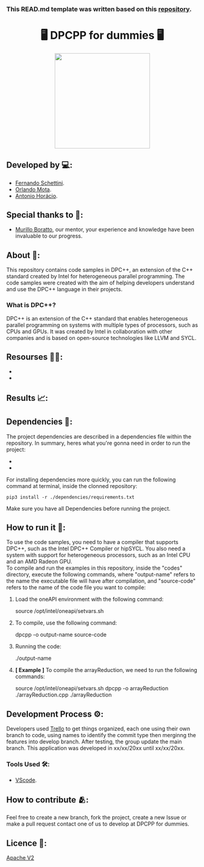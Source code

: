 ### This READ.md template was written based on this [repository](https://github.com/FernandoSchett/github_readme_template).

<h1 align="center">🖥️ DPCPP for dummies 🖥️</h1>

<div align="center">
	<a href="link_for_webite">
	<img height = "250em" src = "" />
    </a>
</div>

## Developed by 💻:

- [Fernando Schettini](https://github.com/FernandoSchett).
- [Orlando Mota](https://github.com/orlandomotapires).
- [Antonio Horácio](https://github.com/AntonioHoracio77).

## Special thanks to 🥰:

- [Murillo Boratto](https://github.com/muriloboratto), our mentor, your experience and knowledge have been invaluable to our progress.

## About 🤔:

This repository contains code samples in DPC++, an extension of the C++ standard created by Intel for heterogeneous parallel programming. The code samples were created with the aim of helping developers understand and use the DPC++ language in their projects.

### What is DPC++?
DPC++ is an extension of the C++ standard that enables heterogeneous parallel programming on systems with multiple types of processors, such as CPUs and GPUs. It was created by Intel in collaboration with other companies and is based on open-source technologies like LLVM and SYCL.

## Resourses 🧑‍🔬:

- 
- 


## Results 📈:

## Dependencies 🚚:

The project dependencies are described in a dependencies file within the repository. In summary, heres what you're gonna need in order to run the project:

- 
- 

For installing dependencies more quickly, you can run the following command at terminal, inside the clonned repository:

    pip3 install -r ./dependencies/requirements.txt

Make sure you have all Dependencies before running the project.

## How to run it 🏃:

To use the code samples, you need to have a compiler that supports DPC++, such as the Intel DPC++ Compiler or hipSYCL. You also need a system with support for heterogeneous processors, such as an Intel CPU and an AMD Radeon GPU.</br>
To compile and run the examples in this repository, inside the "codes" directory, execute the following commands, where "output-name" refers to the name the executable file will have after compilation, and "source-code" refers to the name of the code file you want to compile:

1. Load the oneAPI environment with the following command:

	source /opt/intel/oneapi/setvars.sh

2. To compile, use the following command:
	
	dpcpp -o output-name source-code

3. Running the code:
	
	./output-name

4. **[ Example ]** To compile the arrayReduction, we need to run the following commands:

	source /opt/intel/oneapi/setvars.sh
	dpcpp -o arrayReduction ./arrayReduction.cpp
	./arrayReduction


## Development Process ⚙️:

Developers used [Trello]() to get things organized, each one using their own branch to code, using names to identify the commit type then merginng the features into develop branch. After testing, the group update the main branch. This application was developed in xx/xx/20xx until xx/xx/20xx.

### Tools Used 🛠️: 

- [VScode](https://code.visualstudio.com/).  

## How to contribute 🫂:

Feel free to create a new branch, fork the project, create a new Issue or make a pull request contact one of us to develop at DPCPP for dummies.

## Licence 📜:

[Apache V2](https://choosealicense.com/licenses/apache-2.0/)
